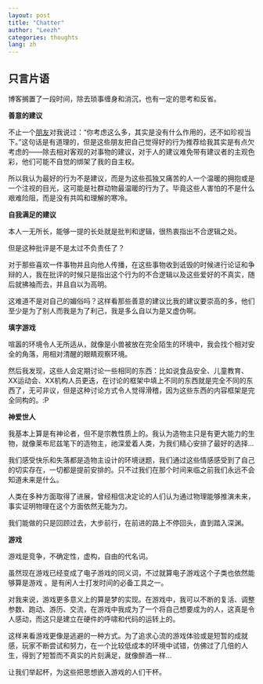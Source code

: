 ```yaml
---
layout: post
title: "Chatter"
author: "Leezh"
categories: thoughts
lang: zh
---
```

## 只言片语

博客搁置了一段时间，除去琐事缠身和消沉，也有一定的思考和反省。

**善意的建议** 

不止一个[朋友][1]对我说过：“你考虑这么多，其实是没有什么作用的，还不如珍视当下。”这句话是有道理的，但是这些朋友把自己觉得好的行为推荐给我其实是有点欠考虑的——除去相对客观的对事物的建议，对于人的建议难免带有建议者的主观色彩，他们可能不自觉的绑架了我的自主权。

所以我认为最好的行为不是建议，而是为这些孤独又痛苦的人一个温暖的拥抱或是一个注视的目光，这可能是社群动物最温暖的行为了。毕竟这些人害怕的不是什么艰难险阻，而是没有共鸣和理解的寒冷。

**自我满足的建议** 

本人一无所长，能够一提的长处就是批判和逻辑，很热衷指出不合逻辑之处。

但是这种批评是不是太过不负责任了？

对于那些喜欢一件事物并且向他人传播，在这些事物收到诋毁的时候进行论证和争辩的人，我在批评的时候只是指出这个行为的不合逻辑以及这些爱好的不真实，随后就拂袖而去，并且自以为高明。

这难道不是对自己的媚俗吗？这样看那些善意的建议比我的建议要崇高的多，他们至少是为了别人而我是为了利己，我是多么自以为是又虚伪啊。

**填字游戏**

喧嚣的环境令人无所适从，就像是小兽被放在完全陌生的环境中，我会找个相对安全的角落，用相对清醒的眼睛观察环境。

然后我发现，这些人会定期讨论一些相同的东西：比如说食品安全、儿童教育、XX运动会、XX机构人员更迭，在讨论的框架中填上不同的东西就是完全不同的东西了，无可非议，但是这种讨论方式令人觉得滑稽，因为这些东西的内容框架是完全同构的。:P

**神爱世人**

我基本上算是有神论者，但不是宗教性质上的。我认为造物主只是有更大能力的生物，就像莱布尼兹笔下的造物主，祂深爱着人类，为我们精心安排了最好的选择...

我们感受快乐和失落都是造物主设计的环境谜题，我们通过这些情感感受到了自己的切实存在，一切都是提前安排的。只不过我们在那个时间来临之前我们永远不会知道未来是什么。

人类在多种方面取得了进展，曾经相信决定论的人们认为通过物理能够推演未来，事实证明物理在这个方面依然无能为力。

我们能做的只是回顾过去，大步前行，在前进的路上不停回头，直到踏入深渊。

**游戏**

游戏是竞争，不确定性，虚构，自由的代名词。

虽然现在游戏已经变成了电子游戏的同义词，不过就算电子游戏这个子类也依然能够算是游戏 。是有闲人士打发时间的必备工具之一。

对我来说，游戏更多意义上的算是梦的实现。在游戏中，我可以不断的复活、调整参数、跑动、游历、交流，在游戏中我成为了一个将自己想要成为的人，这真是令人感动，而这只是建立在硬件的呼啸和代码的运转上的。

这样来看游戏更像是逃避的一种方式。为了追求心流的游戏体验或是短暂的成就感，玩家不断尝试和努力，在一个比较低成本的环境中试错，仿佛过了几倍的人生，得到了短暂而不真实的片刻满足，就像醉酒一样…

让我们举起杯，为这些把思想嵌入游戏的人们干杯。

[1]: 朋友分两种，这种朋友数目较多但是并不知心，但是本身朋友之间没有高下之分。